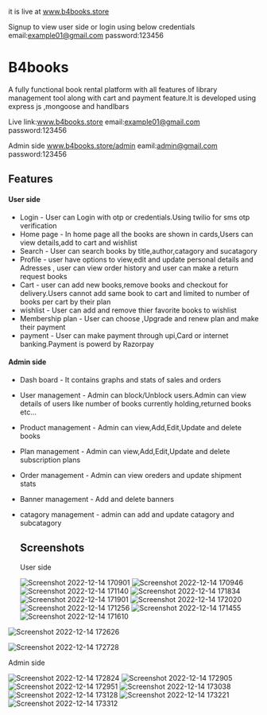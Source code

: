 
it is live at www.b4books.store

Signup to view user side or login using below credentials
email:example01@gmail.com
password:123456

# B4books

  A fully functional book rental platform with all features of library 
management tool along with cart and payment feature.It is developed using express js 
,mongoose and handlbars 
 
 Live link:www.b4books.store
 email:example01@gmail.com
 password:123456 
 
 Admin side www.b4books.store/admin
 eamil:admin@gmail.com
 password:123456
 



## Features
#### User side

- Login - User can Login with otp or credentials.Using twilio for sms otp verification
- Home page - In home page all the books are shown in cards,Users can view details,add to cart and wishlist
- Search - User can search books by title,author,catagory and sucatagory
- Profile - user have options to view,edit and update personal details and Adresses , user can view order history and user can make a return request books
- Cart - user can add new books,remove books and checkout for delivery.Users cannot add same book to cart and limited to number of books per cart by their plan
- wishlist - User can add and remove thier favorite books to wishlist
- Membership plan - User can choose ,Upgrade and renew plan and make their payment
- payment - User can make payment through upi,Card or internet banking.Payment is powerd by Razorpay


#### Admin side
- Dash board - It contains graphs and stats of sales and orders
- User management - Admin can block/Unblock users.Admin can view details of users like number of books currently holding,returned books etc...
- Product management - Admin can view,Add,Edit,Update and delete books
- Plan management - Admin can view,Add,Edit,Update and delete subscription plans
- Order management - Admin can view oreders and update shipment stats
- Banner management - Add and delete banners
- catagory management - admin can add and update catagory and subcatagory


  ## Screenshots
  User side
  
  ![Screenshot 2022-12-14 170901](https://user-images.githubusercontent.com/93077669/207588238-e98b723c-4412-4689-ac14-9a79f996d28c.png)
![Screenshot 2022-12-14 170946](https://user-images.githubusercontent.com/93077669/207588277-7826ec8c-f76c-4e6a-9b59-ea45a4c27fd3.png)
![Screenshot 2022-12-14 171140](https://user-images.githubusercontent.com/93077669/207588317-67097964-e60f-48dc-b652-e73caa891aa6.png)
![Screenshot 2022-12-14 171834](https://user-images.githubusercontent.com/93077669/207588364-1c324522-1391-4b1f-8c23-2f488136d784.png)
![Screenshot 2022-12-14 171901](https://user-images.githubusercontent.com/93077669/207588377-a5a24c22-cffd-4dbb-8dd6-1488e66a1a13.png)
![Screenshot 2022-12-14 172020](https://user-images.githubusercontent.com/93077669/207588395-f441c085-f52d-404a-a4f3-7430b6a20aaf.png)
![Screenshot 2022-12-14 171256](https://user-images.githubusercontent.com/93077669/207588410-966227a7-05b2-46ef-a95d-3b2970d6f50c.png)
![Screenshot 2022-12-14 171455](https://user-images.githubusercontent.com/93077669/207588425-f0dc1212-97ad-4468-8209-e139928ae921.png)
![Screenshot 2022-12-14 171610](https://user-images.githubusercontent.com/93077669/207588438-1e556389-582a-4645-8051-891822c67bf1.png)



![Screenshot 2022-12-14 172626](https://user-images.githubusercontent.com/93077669/207591057-46575911-911e-45ee-a46a-e9c5aabae87d.png)

![Screenshot 2022-12-14 172728](https://user-images.githubusercontent.com/93077669/207591109-1b79a011-3eed-40ee-aad9-7f8e88cbf332.png)

Admin side

![Screenshot 2022-12-14 172824](https://user-images.githubusercontent.com/93077669/207591206-7615d1be-8cd9-49d7-b93b-3209b50622ea.png)
![Screenshot 2022-12-14 172905](https://user-images.githubusercontent.com/93077669/207591225-ab637b25-cc63-4e35-8ccb-c1f47217d453.png)
![Screenshot 2022-12-14 172951](https://user-images.githubusercontent.com/93077669/207591238-dc2e0381-9ed4-44a9-861e-415d21d03778.png)
![Screenshot 2022-12-14 173038](https://user-images.githubusercontent.com/93077669/207591252-b2b648e9-409a-49fd-83fa-2803ea9411c6.png)
![Screenshot 2022-12-14 173128](https://user-images.githubusercontent.com/93077669/207591265-2b0487e7-3e23-4a93-b507-efe4ea1ba9b4.png)
![Screenshot 2022-12-14 173221](https://user-images.githubusercontent.com/93077669/207591367-33851694-a42c-4ffa-80f4-11f1d6815493.png)
![Screenshot 2022-12-14 173312](https://user-images.githubusercontent.com/93077669/207591383-c368bedb-bbb9-49a1-ac15-7fd217963f61.png)
